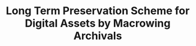 ---
abstract: null
creators:
- liu, xufeng
date: null
document_url: https://services.phaidra.univie.ac.at/api/object/o:1424727/download
grand_parent: iPRES
institutions:
- Macrowing Software Technology Co.,Ltd.,shanghai,China
keywords: []
landing_page_url: https://phaidra.univie.ac.at/o:1424727
language: eng
layout: publication
license: All rights reserved
notes_url: null
parent: iPRES 2021
presentation_url: null
publication_type: lightning talk
size: 643448
source_name: iPRES
title: Long Term Preservation Scheme for Digital Assets by Macrowing Archivals
year: 2021
---